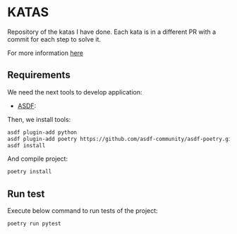 # KATAS

Repository of the katas I have done. Each kata is in a different PR with a commit for each step to solve it.

For more information [here](./docs/home)


## Requirements

We need the next tools to develop application:

* [ASDF](https://asdf-vm.com/):

Then, we install tools:

~~~bash
asdf plugin-add python
asdf plugin-add poetry https://github.com/asdf-community/asdf-poetry.git
asdf install
~~~~

And compile project:

~~~bash
poetry install
~~~~


## Run test

Execute below command to run tests of the project:

~~~bash
poetry run pytest 
~~~
